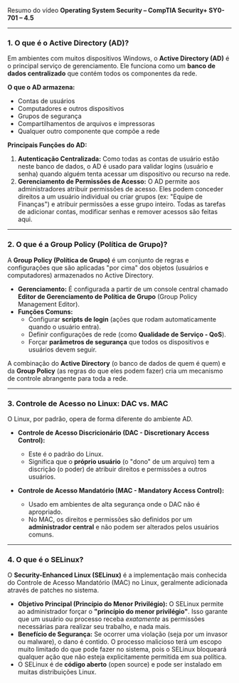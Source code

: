Resumo do vídeo **Operating System Security – CompTIA Security+ SY0-701 – 4.5**

---

### 1. O que é o Active Directory (AD)?

Em ambientes com muitos dispositivos Windows, o **Active Directory (AD)** é o principal serviço de gerenciamento. Ele funciona como um **banco de dados centralizado** que contém todos os componentes da rede.

**O que o AD armazena:**
* Contas de usuários
* Computadores e outros dispositivos
* Grupos de segurança
* Compartilhamentos de arquivos e impressoras
* Qualquer outro componente que compõe a rede

**Principais Funções do AD:**
1.  **Autenticação Centralizada:** Como todas as contas de usuário estão neste banco de dados, o AD é usado para validar logins (usuário e senha) quando alguém tenta acessar um dispositivo ou recurso na rede.
2.  **Gerenciamento de Permissões de Acesso:** O AD permite aos administradores atribuir permissões de acesso. Eles podem conceder direitos a um usuário individual ou criar grupos (ex: "Equipe de Finanças") e atribuir permissões a esse grupo inteiro. Todas as tarefas de adicionar contas, modificar senhas e remover acessos são feitas aqui.

---

### 2. O que é a Group Policy (Política de Grupo)?

A **Group Policy (Política de Grupo)** é um conjunto de regras e configurações que são aplicadas "por cima" dos objetos (usuários e computadores) armazenados no Active Directory.

* **Gerenciamento:** É configurada a partir de um console central chamado **Editor de Gerenciamento de Política de Grupo** (Group Policy Management Editor).
* **Funções Comuns:**
    * Configurar **scripts de login** (ações que rodam automaticamente quando o usuário entra).
    * Definir configurações de rede (como **Qualidade de Serviço - QoS**).
    * Forçar **parâmetros de segurança** que todos os dispositivos e usuários devem seguir.

A combinação do **Active Directory** (o banco de dados de quem é quem) e da **Group Policy** (as regras do que eles podem fazer) cria um mecanismo de controle abrangente para toda a rede.

---

### 3. Controle de Acesso no Linux: DAC vs. MAC

O Linux, por padrão, opera de forma diferente do ambiente AD.

* **Controle de Acesso Discricionário (DAC - Discretionary Access Control):**
    * Este é o padrão do Linux.
    * Significa que o **próprio usuário** (o "dono" de um arquivo) tem a discrição (o poder) de atribuir direitos e permissões a outros usuários.

* **Controle de Acesso Mandatório (MAC - Mandatory Access Control):**
    * Usado em ambientes de alta segurança onde o DAC não é apropriado.
    * No MAC, os direitos e permissões são definidos por um **administrador central** e não podem ser alterados pelos usuários comuns.

---

### 4. O que é o SELinux?

O **Security-Enhanced Linux (SELinux)** é a implementação mais conhecida do Controle de Acesso Mandatório (MAC) no Linux, geralmente adicionada através de patches no sistema.

* **Objetivo Principal (Princípio do Menor Privilégio):** O SELinux permite ao administrador forçar o **"princípio do menor privilégio"**. Isso garante que um usuário ou processo receba *exatamente* as permissões necessárias para realizar seu trabalho, e nada mais.
* **Benefício de Segurança:** Se ocorrer uma violação (seja por um invasor ou malware), o dano é contido. O processo malicioso terá um escopo muito limitado do que pode fazer no sistema, pois o SELinux bloqueará qualquer ação que não esteja explicitamente permitida em sua política.
* O SELinux é de **código aberto** (open source) e pode ser instalado em muitas distribuições Linux.